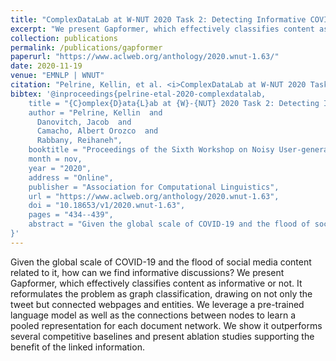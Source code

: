 ```yaml
---
title: "ComplexDataLab at W-NUT 2020 Task 2: Detecting Informative COVID-19 Tweets by Attending over Linked Documents"
excerpt: "We present Gapformer, which effectively classifies content as informative or not. It reformulates the problem as graph classification, drawing on not only the tweet but connected webpages and entities."
collection: publications
permalink: /publications/gapformer
paperurl: "https://www.aclweb.org/anthology/2020.wnut-1.63/"
date: 2020-11-19
venue: "EMNLP | WNUT"
citation: "Pelrine, Kellin, et al. <i>ComplexDataLab at W-NUT 2020 Task 2: Detecting Informative COVID-19 Tweets by Attending over Linked Documents.</i>Proceedings of the Sixth Workshop on Noisy User-generated Text (W-NUT 2020). 2020."
bibtex: '@inproceedings{pelrine-etal-2020-complexdatalab,
    title = "{C}omplex{D}ata{L}ab at {W}-{NUT} 2020 Task 2: Detecting Informative {COVID}-19 Tweets by Attending over Linked Documents",
    author = "Pelrine, Kellin  and
      Danovitch, Jacob  and
      Camacho, Albert Orozco  and
      Rabbany, Reihaneh",
    booktitle = "Proceedings of the Sixth Workshop on Noisy User-generated Text (W-NUT 2020)",
    month = nov,
    year = "2020",
    address = "Online",
    publisher = "Association for Computational Linguistics",
    url = "https://www.aclweb.org/anthology/2020.wnut-1.63",
    doi = "10.18653/v1/2020.wnut-1.63",
    pages = "434--439",
    abstract = "Given the global scale of COVID-19 and the flood of social media content related to it, how can we find informative discussions? We present Gapformer, which effectively classifies content as informative or not. It reformulates the problem as graph classification, drawing on not only the tweet but connected webpages and entities. We leverage a pre-trained language model as well as the connections between nodes to learn a pooled representation for each document network. We show it outperforms several competitive baselines and present ablation studies supporting the benefit of the linked information. Code is available on Github.",
}'
---
```


Given the global scale of COVID-19 and the flood of social media content related to it, how can we find informative discussions? We present Gapformer, which effectively classifies content as informative or not. It reformulates the problem as graph classification, drawing on not only the tweet but connected webpages and entities. We leverage a pre-trained language model as well as the connections between nodes to learn a pooled representation for each document network. We show it outperforms several competitive baselines and present ablation studies supporting the benefit of the linked information.